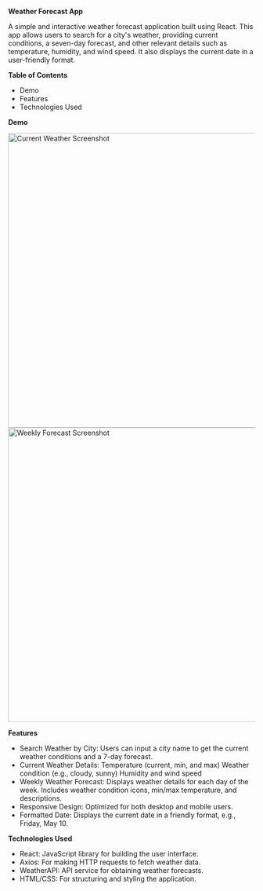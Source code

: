**Weather Forecast App**

A simple and interactive weather forecast application built using React. This app allows users to search for a city's weather, providing current conditions, a seven-day forecast, and other relevant details such as temperature, humidity, and wind speed. It also displays the current date in a user-friendly format.


**Table of Contents**

- Demo
- Features
- Technologies Used



**Demo**

<img src="https://github.com/user-attachments/assets/ad1b6fe2-67f6-47ce-b34f-420a1b4ada2b" alt="Current Weather Screenshot" width="600"/>
<img src="https://github.com/user-attachments/assets/976e79f3-715a-4f18-aac3-6ebaa83a1841" alt="Weekly Forecast Screenshot" width="600"/>


**Features**

- Search Weather by City: Users can input a city name to get the current weather conditions and a 7-day forecast.
- Current Weather Details:
             Temperature (current, min, and max)
             Weather condition (e.g., cloudy, sunny)
             Humidity and wind speed
- Weekly Weather Forecast:
             Displays weather details for each day of the week.
             Includes weather condition icons, min/max temperature, and descriptions.
- Responsive Design: Optimized for both desktop and mobile users.
- Formatted Date: Displays the current date in a friendly format, e.g., Friday, May 10.

**Technologies Used**

- React: JavaScript library for building the user interface.
- Axios: For making HTTP requests to fetch weather data.
- WeatherAPI: API service for obtaining weather forecasts.
- HTML/CSS: For structuring and styling the application.
